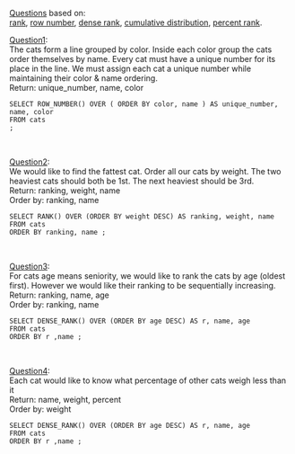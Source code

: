[Questions](https://www.windowfunctions.com/questions/ranking/) based on: \
[rank](https://docs.microsoft.com/en-us/sql/t-sql/functions/rank-transact-sql?view=sql-server-ver15),
[row number](https://docs.microsoft.com/en-us/sql/t-sql/functions/rank-transact-sql?view=sql-server-ver15),
[dense rank](https://docs.microsoft.com/en-us/sql/t-sql/functions/dense-rank-transact-sql?view=sql-server-ver15),
[cumulative distribution](https://docs.microsoft.com/en-us/sql/t-sql/functions/cume-dist-transact-sql?view=sql-server-ver15),
[percent rank](https://docs.microsoft.com/en-us/sql/t-sql/functions/percent-rank-transact-sql?view=sql-server-ver15).

[Question1](https://www.windowfunctions.com/questions/ranking/0): \
The cats form a line grouped by color. Inside each color group the cats order themselves by name. Every cat must have a unique number for its place in the line.
We must assign each cat a unique number while maintaining their color & name ordering. \
Return: unique_number, name, color

```
SELECT ROW_NUMBER() OVER ( ORDER BY color, name ) AS unique_number, name, color
FROM cats 
;
```
<br>

[Question2](https://www.windowfunctions.com/questions/ranking/1): \
We would like to find the fattest cat. Order all our cats by weight.
The two heaviest cats should both be 1st. The next heaviest should be 3rd. \
Return: ranking, weight, name \
Order by: ranking, name

```
SELECT RANK() OVER (ORDER BY weight DESC) AS ranking, weight, name
FROM cats
ORDER BY ranking, name ; 
```

<br>

[Question3](https://www.windowfunctions.com/questions/ranking/2): \
For cats age means seniority, we would like to rank the cats by age (oldest first).
However we would like their ranking to be sequentially increasing. \
Return: ranking, name, age \
Order by: ranking, name

```
SELECT DENSE_RANK() OVER (ORDER BY age DESC) AS r, name, age
FROM cats
ORDER BY r ,name ;
```

<br>

[Question4](https://www.windowfunctions.com/questions/ranking/3): \
Each cat would like to know what percentage of other cats weigh less than it \
Return: name, weight, percent \
Order by: weight

```
SELECT DENSE_RANK() OVER (ORDER BY age DESC) AS r, name, age
FROM cats
ORDER BY r ,name ;
```
